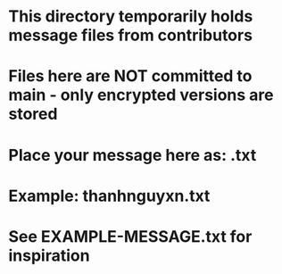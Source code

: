 # This directory temporarily holds message files from contributors
# Files here are NOT committed to main - only encrypted versions are stored

# Place your message here as: <your-username>.txt
# Example: thanhnguyxn.txt

# See EXAMPLE-MESSAGE.txt for inspiration
